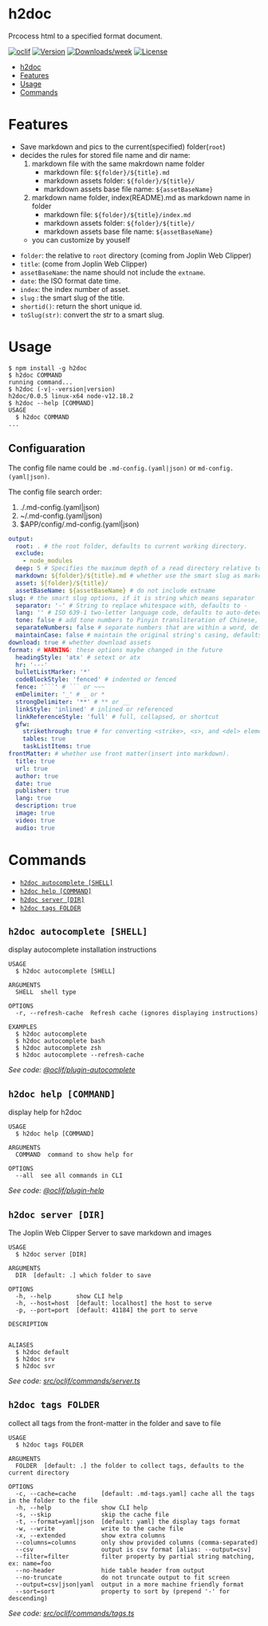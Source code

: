 # h2doc

Prcocess html to a specified format document.

[![oclif](https://img.shields.io/badge/cli-oclif-brightgreen.svg)](https://oclif.io)
[![Version](https://img.shields.io/npm/v/h2doc.svg)](https://npmjs.org/package/h2doc)
[![Downloads/week](https://img.shields.io/npm/dw/h2doc.svg)](https://npmjs.org/package/h2doc)
[![License](https://img.shields.io/npm/l/h2doc.svg)](https://github.com/snowyu/h2doc/blob/master/package.json)

<!-- toc -->
* [h2doc](#h2doc)
* [Features](#features)
* [Usage](#usage)
* [Commands](#commands)
<!-- tocstop -->

# Features

- Save markdown and pics to the current(specified) folder(`root`)
- decides the rules for stored file name and dir name:
  1. markdown file with the same makrdown name folder
     - markdown file: `${folder}/${title}.md`
     - markdown assets folder: `${folder}/${title}/`
     - markdown assets base file name: `${assetBaseName}`
  2. markdown name folder, index(README).md as markdown name in folder
     - markdown file: `${folder}/${title}/index.md`
     - markdown assets folder: `${folder}/${title}/`
     - markdown assets base file name: `${assetBaseName}`
  - you can customize by youself

* `folder`: the relative to `root` directory (coming from Joplin Web Clipper)
* `title`: (come from Joplin Web Clipper)
* `assetBaseName`: the name should not include the `extname`.
* `date`: the ISO format date time.
* `index`: the index number of asset.
* `slug` : the smart slug of the title.
* `shortid()`: return the short unique id.
* `toSlug(str)`: convert the str to a smart slug.

# Usage

<!-- usage -->
```sh-session
$ npm install -g h2doc
$ h2doc COMMAND
running command...
$ h2doc (-v|--version|version)
h2doc/0.0.5 linux-x64 node-v12.18.2
$ h2doc --help [COMMAND]
USAGE
  $ h2doc COMMAND
...
```
<!-- usagestop -->

## Configuaration

The config file name could be `.md-config.(yaml|json)` or `md-config.(yaml|json)`.

The config file search order:

1. ./.md-config.(yaml|json)
2. ~/.md-config.(yaml|json)
3. \$APP/config/.md-config.(yaml|json)

````yml
output:
  root: . # the root folder, defaults to current working directory.
  exclude:
    - node_modules
  deep: 5 # Specifies the maximum depth of a read directory relative to the root.
  markdown: ${folder}/${title}.md # whether use the smart slug as markdown file name
  asset: ${folder}/${title}/
  assetBaseName: ${assetBaseName} # do not include extname
slug: # the smart slug options, if it is string which means separator
  separator: '-' # String to replace whitespace with, defaults to -
  lang: '' # ISO 639-1 two-letter language code, defaults to auto-detected language
  tone: false # add tone numbers to Pinyin transliteration of Chinese, defaults to true
  separateNumbers: false # separate numbers that are within a word, defaults to false
  maintainCase: false # maintain the original string's casing, defaults to false
download: true # whether download assets
format: # WARNING: these options maybe changed in the future
  headingStyle: 'atx' # setext or atx
  hr: '---'
  bulletListMarker: '*'
  codeBlockStyle: 'fenced' # indented or fenced
  fence: '```' # ``` or ~~~
  emDelimiter: '_' # _ or *
  strongDelimiter: '**' # ** or __
  linkStyle: 'inlined' # inlined or referenced
  linkReferenceStyle: 'full' # full, collapsed, or shortcut
  gfw:
    strikethrough: true # for converting <strike>, <s>, and <del> elements
    tables: true
    taskListItems: true
frontMatter: # whether use front matter(insert into markdown).
  title: true
  url: true
  author: true
  date: true
  publisher: true
  lang: true
  description: true
  image: true
  video: true
  audio: true
````

# Commands

<!-- commands -->
* [`h2doc autocomplete [SHELL]`](#h2doc-autocomplete-shell)
* [`h2doc help [COMMAND]`](#h2doc-help-command)
* [`h2doc server [DIR]`](#h2doc-server-dir)
* [`h2doc tags FOLDER`](#h2doc-tags-folder)

## `h2doc autocomplete [SHELL]`

display autocomplete installation instructions

```
USAGE
  $ h2doc autocomplete [SHELL]

ARGUMENTS
  SHELL  shell type

OPTIONS
  -r, --refresh-cache  Refresh cache (ignores displaying instructions)

EXAMPLES
  $ h2doc autocomplete
  $ h2doc autocomplete bash
  $ h2doc autocomplete zsh
  $ h2doc autocomplete --refresh-cache
```

_See code: [@oclif/plugin-autocomplete](https://github.com/oclif/plugin-autocomplete/blob/v0.2.0/src/commands/autocomplete/index.ts)_

## `h2doc help [COMMAND]`

display help for h2doc

```
USAGE
  $ h2doc help [COMMAND]

ARGUMENTS
  COMMAND  command to show help for

OPTIONS
  --all  see all commands in CLI
```

_See code: [@oclif/plugin-help](https://github.com/oclif/plugin-help/blob/v3.1.0/src/commands/help.ts)_

## `h2doc server [DIR]`

The Joplin Web Clipper Server to save markdown and images

```
USAGE
  $ h2doc server [DIR]

ARGUMENTS
  DIR  [default: .] which folder to save

OPTIONS
  -h, --help       show CLI help
  -h, --host=host  [default: localhost] the host to serve
  -p, --port=port  [default: 41184] the port to serve

DESCRIPTION


ALIASES
  $ h2doc default
  $ h2doc srv
  $ h2doc svr
```

_See code: [src/oclif/commands/server.ts](https://github.com/snowyu/h2doc/blob/v0.0.5/src/oclif/commands/server.ts)_

## `h2doc tags FOLDER`

collect all tags from the front-matter in the folder and save to file

```
USAGE
  $ h2doc tags FOLDER

ARGUMENTS
  FOLDER  [default: .] the folder to collect tags, defaults to the current directory

OPTIONS
  -c, --cache=cache       [default: .md-tags.yaml] cache all the tags in the folder to the file
  -h, --help              show CLI help
  -s, --skip              skip the cache file
  -t, --format=yaml|json  [default: yaml] the display tags format
  -w, --write             write to the cache file
  -x, --extended          show extra columns
  --columns=columns       only show provided columns (comma-separated)
  --csv                   output is csv format [alias: --output=csv]
  --filter=filter         filter property by partial string matching, ex: name=foo
  --no-header             hide table header from output
  --no-truncate           do not truncate output to fit screen
  --output=csv|json|yaml  output in a more machine friendly format
  --sort=sort             property to sort by (prepend '-' for descending)
```

_See code: [src/oclif/commands/tags.ts](https://github.com/snowyu/h2doc/blob/v0.0.5/src/oclif/commands/tags.ts)_
<!-- commandsstop -->
